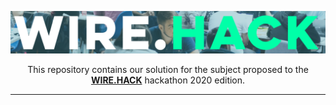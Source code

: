 <p align="center"><img src="assets/wire-hack.svg"/></p>
<p align="center">This repository contains our solution for the subject proposed
to the <a href="https://www.wirehack.me/"><b>WIRE.HACK</b></a> hackathon 2020 edition.

---
